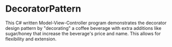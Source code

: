 # DecoratorPattern
This C# written Model-View-Controller program demonstrates the decorator design pattern by "decorating" a coffee beverage with extra additions like sugar/honey that increase the beverage's price and name. This allows for flexibility and extension.
